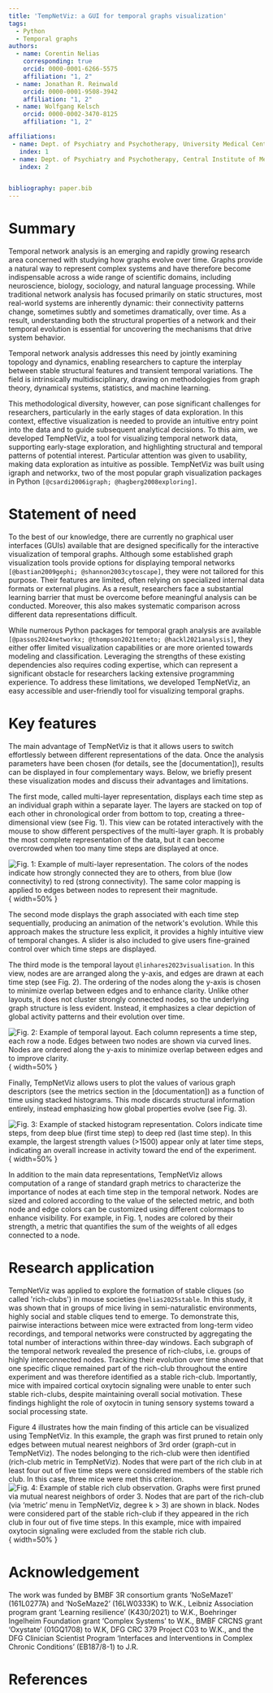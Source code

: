 ```yaml
---
title: 'TempNetViz: a GUI for temporal graphs visualization'
tags:
  - Python
  - Temporal graphs
authors:
  - name: Corentin Nelias
    corresponding: true
    orcid: 0000-0001-6266-5575
    affiliation: "1, 2"
  - name: Jonathan R. Reinwald
    orcid: 0000-0001-9508-3942
    affiliation: "1, 2"
  - name: Wolfgang Kelsch
    orcid: 0000-0002-3470-8125
    affiliation: "1, 2"

affiliations:
 - name: Dept. of Psychiatry and Psychotherapy, University Medical Center Mainz, Johannes-Gutenberg University, Untere Zahlbacher Strasse 8, 55131 Mainz, Germany
   index: 1
 - name: Dept. of Psychiatry and Psychotherapy, Central Institute of Mental Health, Medical Faculty Mannheim, Heidelberg University, Square J5, 68159 Mannheim, Germany
   index: 2


bibliography: paper.bib
---
```


# Summary
Temporal network analysis is an emerging and rapidly growing research area concerned with studying how graphs evolve over time. 
Graphs provide a natural way to represent complex systems and have therefore become indispensable across a wide range of scientific domains, including neuroscience, biology, sociology, and natural language processing. 
While traditional network analysis has focused primarily on static structures, most real-world systems are inherently dynamic: their connectivity patterns change, sometimes subtly and sometimes dramatically, over time. 
As a result, understanding both the structural properties of a network and their temporal evolution is essential for uncovering the mechanisms that drive system behavior.

Temporal network analysis addresses this need by jointly examining topology and dynamics, enabling researchers to capture the interplay between stable structural features and transient temporal variations. 
The field is intrinsically multidisciplinary, drawing on methodologies from graph theory, dynamical systems, statistics, and machine learning. 

This methodological diversity, however, can pose significant challenges for researchers, particularly in the early stages of data exploration.
In this context, effective visualization is needed to provide an intuitive entry point into the data and to guide subsequent analytical decisions. 
To this aim, we developed TempNetViz, a tool for visualizing temporal network data, supporting early-stage exploration, and highlighting structural and temporal patterns of potential interest. 
Particular attention was given to usability, making data exploration as intuitive as possible.
TempNetViz was built using igraph and networkx, two of the most popular graph visualization packages in Python `[@csardi2006igraph; @hagberg2008exploring]`.

# Statement of need
To the best of our knowledge, there are currently no graphical user interfaces (GUIs) available that are designed specifically for the interactive visualization of temporal graphs. 
Although some established graph visualization tools provide options for displaying temporal networks `[@bastian2009gephi; @shannon2003cytoscape]`, they were not tailored for this purpose. 
Their features are limited, often relying on specialized internal data formats or external plugins. 
As a result, researchers face a substantial learning barrier that must be overcome before meaningful analysis can be conducted. Moreover, this also makes systematic comparison across different data representations difficult.

While numerous Python packages for temporal graph analysis are available `[@passos2024networkx; @thompson2021teneto; @hackl2021analysis]`, they either offer limited visualization capabilities or are more oriented towards modeling and classification. 
Leveraging the strengths of these existing dependencies also requires coding expertise, which can represent a significant obstacle for researchers lacking extensive programming experience. 
To address these limitations, we developed TempNetViz, an easy accessible and user-friendly tool for visualizing temporal graphs.

# Key features
The main advantage of TempNetViz is that it allows users to switch effortlessly between different representations of the data. Once the analysis parameters have been chosen (for details, see the [documentation]), 
results can be displayed in four complementary ways. Below, we briefly present these visualization modes and discuss their advantages and limitations.

The first mode, called multi-layer representation, displays each time step as an individual graph within a separate layer. The layers are stacked on top of each other in chronological order from bottom to top, creating a three-dimensional view (see Fig. 1). 
This view can be rotated interactively with the mouse to show different perspectives of the multi-layer graph. It is probably the most complete representation of the data, but it can become overcrowded when too many time steps are displayed at once.

![Fig. 1: Example of multi-layer representation. The colors of the nodes indicate how strongly connected they are to others, from blue (low connectivity) to red (strong connectivity). The same color mapping is applied to edges between nodes to represent their magnitude.](3D_view.png){ width=50% }

The second mode displays the graph associated with each time step sequentially, producing an animation of the network's evolution. While this approach makes the structure less explicit, it provides a highly intuitive view of temporal changes. 
A slider is also included to give users fine-grained control over which time steps are displayed. 

The third mode is the temporal layout `@linhares2023visualisation`. In this view, nodes are are arranged along the y-axis, and edges are drawn at each time step (see Fig. 2). The ordering of the nodes along the y-axis is chosen to minimize overlap between edges and to enhance clarity. Unlike other layouts, it does not cluster strongly connected nodes, so the underlying graph structure is less evident. Instead, it emphasizes a clear depiction of global activity patterns and their evolution over time.

![Fig. 2: Example of temporal layout. Each column represents a time step, each row a node. Edges between two nodes are shown via curved lines. Nodes are ordered along the y-axis to minimize overlap between edges and to improve clarity.](temporal_layout.png){ width=50% }

Finally, TempNetViz allows users to plot the values of various graph descriptors (see the metrics section in the [documentation]) as a function of time using stacked histograms. This mode discards structural information entirely, instead emphasizing how global properties evolve (see Fig. 3).

![Fig. 3: Example of stacked histogram representation. Colors indicate time steps, from deep blue (first time step) to deep red (last time step). In this example, the largest strength values (>1500) appear only at later time steps, indicating an overall increase in activity toward the end of the experiment.](histo_view.png){ width=50% }

In addition to the main data representations, TempNetViz allows computation of a range of standard graph metrics to characterize the importance of nodes at each time step in the temporal network. Nodes are sized and colored according to the value of the selected metric, and both node and edge colors can be customized using different colormaps to enhance visibility. For example, in Fig. 1, nodes are colored by their strength, a metric that quantifies the sum of the weights of all edges connected to a node.

# Research application
TempNetViz was applied to explore the formation of stable cliques (so called 'rich-clubs') in mouse societies `@nelias2025stable`. In this study, it was shown that in groups of mice living in semi-naturalistic environments, highly social and stable cliques tend to emerge. To demonstrate this, pairwise interactions between mice were extracted from long-term video recordings, and temporal networks were constructed by aggregating the total number of interactions within three-day windows. Each subgraph of the temporal network revealed the presence of rich-clubs, i.e. groups of highly interconnected nodes. Tracking their evolution over time showed that one specific clique remained part of the rich-club throughout the entire experiment and was therefore identified as a stable rich-club. Importantly, mice with impaired cortical oxytocin signaling were unable to enter such stable rich-clubs, despite maintaining overall social motivation. These findings highlight the role of oxytocin in tuning sensory systems toward a social processing state.

Figure 4 illustrates how the main finding of this article can be visualized using TempNetViz. In this example, the graph was first pruned to retain only edges between mutual nearest neighbors of 3rd order (graph-cut in TempNetViz). The nodes belonging to the rich-club were then identified (rich-club metric in TempNetViz). Nodes that were part of the rich club in at least four out of five time steps were considered members of the stable rich club. In this case, three mice were met this criterion.
![Fig. 4: Example of stable rich club observation. Graphs were first pruned via mutual nearest neighbors of order 3. Nodes that are part of the rich-club (via ‘metric’ menu in TempNetViz, degree k > 3) are shown in black. Nodes were considered part of the stable rich-club if they appeared in the rich club in four out of five time steps. In this example, mice with impaired oxytocin signaling were excluded from the stable rich club.](src_example.png){ width=50% }


# Acknowledgement
The work was funded by BMBF 3R consortium grants ‘NoSeMaze1’ (161L0277A) and ‘NoSeMaze2’ (16LW0333K) to W.K., Leibniz Association program grant ‘Learning resilience’ (K430/2021) to W.K., 
Boehringer Ingelheim Foundation grant ‘Complex Systems’ to W.K., BMBF CRCNS grant ‘Oxystate’ (01GQ1708) to W.K, DFG CRC 379 Project C03 to W.K., 
and the DFG Clinician Scientist Program ‘Interfaces and Interventions in Complex Chronic Conditions’ (EB187/8-1) to J.R.

# References
